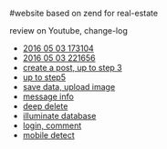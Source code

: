 ﻿#website based on zend for real-estate

review on Youtube, change-log

+ [2016 05 03 173104](https://www.youtube.com/watch?v=iQ1MlW7BT2g)
+ [2016 05 03 221656 ](https://www.youtube.com/watch?v=c2oZTs3x-I0)
+ [create a post, up to step 3](https://www.youtube.com/watch?v=SKLcL5ta1T4)
+ [up to step5](https://www.youtube.com/watch?v=anY7mk-V7yM)
+ [save data, upload image](https://www.youtube.com/watch?v=ObCq2BKh7a0)
+ [message info](https://www.youtube.com/watch?v=GFsKdP-JRQU)
+ [deep delete](https://www.youtube.com/watch?v=D7BfFetOzEE)
+ [illuminate database](https://www.youtube.com/watch?v=QcZA5cGjX4A)
+ [login, comment](https://www.youtube.com/watch?v=iGncu0xnR88)
+ [mobile detect](https://www.youtube.com/watch?v=TDyJ2ZP7Yxw)
